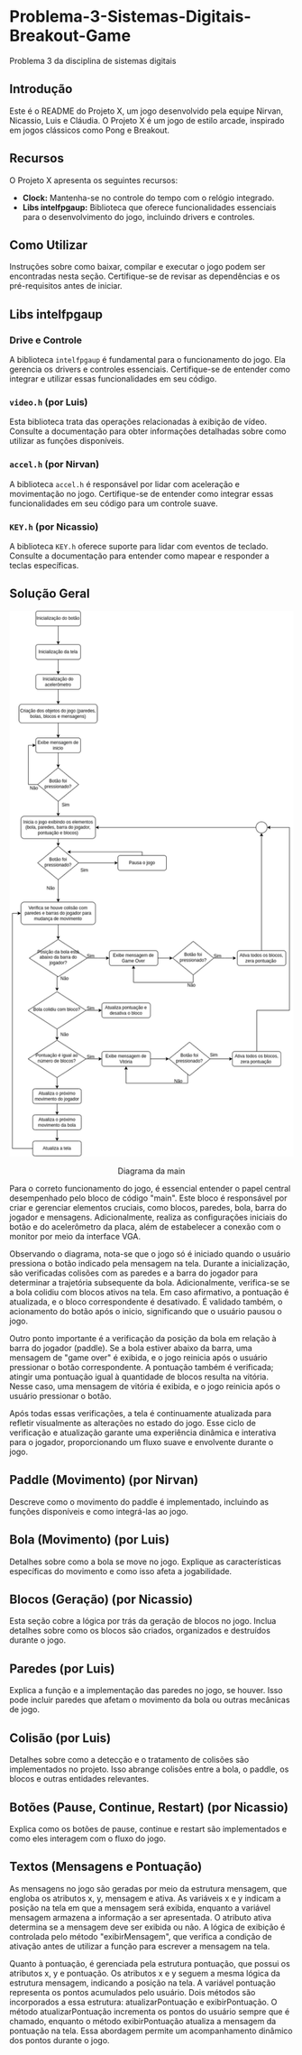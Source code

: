 # Problema-3-Sistemas-Digitais-Breakout-Game
Problema 3 da disciplina de sistemas digitais 

## Introdução
Este é o README do Projeto X, um jogo desenvolvido pela equipe Nirvan, Nicassio, Luis e Cláudia. O Projeto X é um jogo de estilo arcade, inspirado em jogos clássicos como Pong e Breakout.

## Recursos
O Projeto X apresenta os seguintes recursos:

- **Clock:** Mantenha-se no controle do tempo com o relógio integrado.
- **Libs intelfpgaup:** Biblioteca que oferece funcionalidades essenciais para o desenvolvimento do jogo, incluindo drivers e controles.

## Como Utilizar
Instruções sobre como baixar, compilar e executar o jogo podem ser encontradas nesta seção. Certifique-se de revisar as dependências e os pré-requisitos antes de iniciar.

## Libs intelfpgaup
### Drive e Controle
A biblioteca `intelfpgaup` é fundamental para o funcionamento do jogo. Ela gerencia os drivers e controles essenciais. Certifique-se de entender como integrar e utilizar essas funcionalidades em seu código.

### `video.h` (por Luis)
Esta biblioteca trata das operações relacionadas à exibição de vídeo. Consulte a documentação para obter informações detalhadas sobre como utilizar as funções disponíveis.

### `accel.h` (por Nirvan)
A biblioteca `accel.h` é responsável por lidar com aceleração e movimentação no jogo. Certifique-se de entender como integrar essas funcionalidades em seu código para um controle suave.

### `KEY.h` (por Nicassio)
A biblioteca `KEY.h` oferece suporte para lidar com eventos de teclado. Consulte a documentação para entender como mapear e responder a teclas específicas.

## Solução Geral
<div align="center">
    <img src="/img/mainBreakout.drawio.png" alt="Diagrama da main">
     <p>
       Diagrama da main
      </p>
</div>
Para o correto funcionamento do jogo, é essencial entender o papel central desempenhado pelo bloco de código "main". Este bloco é responsável por criar e gerenciar elementos cruciais, como blocos, paredes, bola, barra do jogador e mensagens. Adicionalmente, realiza as configurações iniciais do botão e do acelerômetro da placa, além de estabelecer a conexão com o monitor por meio da interface VGA.

Observando o diagrama, nota-se que o jogo só é iniciado quando o usuário pressiona o botão indicado pela mensagem na tela. Durante a inicialização, são verificadas colisões com as paredes e a barra do jogador para determinar a trajetória subsequente da bola. Adicionalmente, verifica-se se a bola colidiu com blocos ativos na tela. Em caso afirmativo, a pontuação é atualizada, e o bloco correspondente é desativado. É validado também, o acionamento do botão após o inicio, significando que o usuário pausou o jogo.

Outro ponto importante é a verificação da posição da bola em relação à barra do jogador (paddle). Se a bola estiver abaixo da barra, uma mensagem de "game over" é exibida, e o jogo reinicia após o usuário pressionar o botão correspondente. A pontuação também é verificada; atingir uma pontuação igual à quantidade de blocos resulta na vitória. Nesse caso, uma mensagem de vitória é exibida, e o jogo reinicia após o usuário pressionar o botão.

Após todas essas verificações, a tela é continuamente atualizada para refletir visualmente as alterações no estado do jogo. Esse ciclo de verificação e atualização garante uma experiência dinâmica e interativa para o jogador, proporcionando um fluxo suave e envolvente durante o jogo.

## Paddle (Movimento) (por Nirvan)
Descreve como o movimento do paddle é implementado, incluindo as funções disponíveis e como integrá-las ao jogo.

## Bola (Movimento) (por Luis)
Detalhes sobre como a bola se move no jogo. Explique as características específicas do movimento e como isso afeta a jogabilidade.

## Blocos (Geração) (por Nicassio)
Esta seção cobre a lógica por trás da geração de blocos no jogo. Inclua detalhes sobre como os blocos são criados, organizados e destruídos durante o jogo.

## Paredes (por Luis)
Explica a função e a implementação das paredes no jogo, se houver. Isso pode incluir paredes que afetam o movimento da bola ou outras mecânicas de jogo.

## Colisão (por Luis)
Detalhes sobre como a detecção e o tratamento de colisões são implementados no projeto. Isso abrange colisões entre a bola, o paddle, os blocos e outras entidades relevantes.

## Botões (Pause, Continue, Restart) (por Nicassio)
Explica como os botões de pause, continue e restart são implementados e como eles interagem com o fluxo do jogo.

## Textos (Mensagens e Pontuação)
As mensagens no jogo são geradas por meio da estrutura mensagem, que engloba os atributos x, y, mensagem e ativa. As variáveis x e y indicam a posição na tela em que a mensagem será exibida, enquanto a variável mensagem armazena a informação a ser apresentada. O atributo ativa determina se a mensagem deve ser exibida ou não. A lógica de exibição é controlada pelo método "exibirMensagem", que verifica a condição de ativação antes de utilizar a função para escrever a mensagem na tela.

Quanto à pontuação, é gerenciada pela estrutura pontuação, que possui os atributos x, y e pontuação. Os atributos x e y seguem a mesma lógica da estrutura mensagem, indicando a posição na tela. A variável pontuação representa os pontos acumulados pelo usuário. Dois métodos são incorporados a essa estrutura: atualizarPontuação e exibirPontuação. O método atualizarPontuação incrementa os pontos do usuário sempre que é chamado, enquanto o método exibirPontuação atualiza a mensagem da pontuação na tela. Essa abordagem permite um acompanhamento dinâmico dos pontos durante o jogo.


